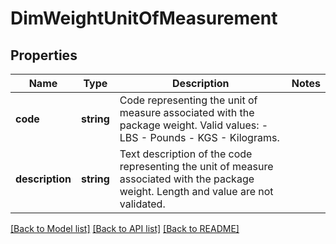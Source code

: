 # DimWeightUnitOfMeasurement

## Properties
Name | Type | Description | Notes
------------ | ------------- | ------------- | -------------
**code** | **string** | Code representing the unit of measure associated with the package weight.  Valid values: - LBS - Pounds - KGS - Kilograms. | 
**description** | **string** | Text description of the code representing the unit of measure associated with the package weight.  Length and value are not validated. | 

[[Back to Model list]](../../README.md#documentation-for-models) [[Back to API list]](../../README.md#documentation-for-api-endpoints) [[Back to README]](../../README.md)


